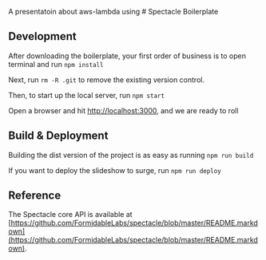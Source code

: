 
A presentatoin about aws-lambda using # Spectacle Boilerplate


## Development

After downloading the boilerplate, your first order of business is to open terminal and run `npm install`

Next, run `rm -R .git` to remove the existing version control.

Then, to start up the local server, run `npm start`

Open a browser and hit [http://localhost:3000](http://localhost:3000), and we are ready to roll

## Build & Deployment

Building the dist version of the project is as easy as running `npm run build`

If you want to deploy the slideshow to surge, run `npm run deploy`

## Reference

The Spectacle core API is available at [https://github.com/FormidableLabs/spectacle/blob/master/README.markdown](https://github.com/FormidableLabs/spectacle/blob/master/README.markdown).

